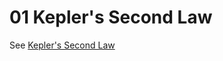 # 01 Kepler's Second Law 
    
See [Kepler's Second Law](../../1%20mechanics/1L%20gravity/1L20%20Orbits/1L2001%20Kepler%202/1L2001.md)